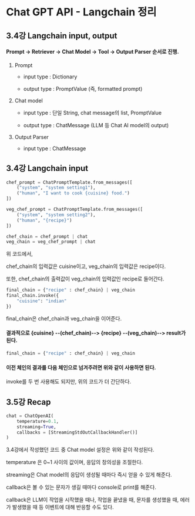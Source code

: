 # Chat GPT API - Langchain 정리

## 3.4강 Langchain input, output
#### Prompt -> Retriever -> Chat Model -> Tool -> Output Parser 순서로 진행.

1. Prompt
   
    + input type  : Dictionary
   
    + output type : PromptValue (즉, formatted prompt)

3. Chat model

    + input type  : 단일 String, chat message의 list, PromptValue
   
    + output type : ChatMessage (LLM 등 Chat AI model의 output)

5. Output Parser
   
    + input type  : ChatMessage


## 3.4강 Langchain input
``` python
chef_prompt = ChatPromptTemplate.from_messages([
    ("system", "system setting1"),
    ("human", "I want to cook {cuisine} food.")
])

veg_chef_prompt = ChatPromptTemplate.from_messages([
    ("system", "system setting2"),
    ("human", "{recipe}")
])

chef_chain = chef_prompt | chat
veg_chain = veg_chef_prompt | chat
```

위 코드에서,

chef_chain의 입력값은 cuisine이고, veg_chain의 입력값은 recipe이다.

또한, chef_chain의 출력값이 veg_chain의 입력값인 recipe로 들어간다.

``` python
final_chain = {"recipe" : chef_chain} | veg_chain
final_chain.invoke({
    "cuisine": "indian"
})
```
final_chain은 chef_chain과 veg_chain을 이어준다.

#### 결과적으로 {cuisine} --(chef_chain)--> {recipe} --(veg_chain)--> result가 된다.

``` python
final_chain = {"recipe" : chef_chain} | veg_chain
```

#### 이전 체인의 결과를 다음 체인으로 넘겨주려면 위와 같이 사용하면 된다.

invoke를 두 번 사용해도 되지만, 위의 코드가 더 간단하다.


## 3.5강 Recap
``` python
chat = ChatOpenAI(
    temperature=0.1,
    streaming=True,
    callbacks = [StreamingStdOutCallbackHandler()]
)
```

3.4강에서 작성했던 코드 중 Chat model 설정은 위와 같이 작성된다.

temperature 은 0~1 사이의 값이며, 응답의 창의성을 조절한다.

streaming은 Chat model의 응답이 생성될 때마다 즉시 얻을 수 있게 해준다.

callback은 볼 수 있는 문자가 생길 때마다 console로 print를 해준다.

callback은 LLM이 작업을 시작했을 때나, 작업을 끝냈을 때, 문자를 생성했을 때, 에러가 발생했을 때 등 이벤트에 대해 반응할 수도 있다.
